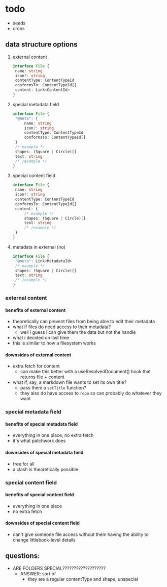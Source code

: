 # todo

- seeds
- crons

## data structure options

1. external content
   ```ts
   interface File {
   	name: string
   	icon?: string
   	contentType: ContentTypeId
   	conformsTo: ContentTypeId[]
   	content: Link<ContentId>
   }
   ```
2. special metadata field
   ```ts
   interface File {
   	"@meta": {
   		name: string
   		icon?: string
   		contentType: ContentTypeId
   		conformsTo: ContentTypeId[]
   	}
   	/* example */
   	shapes: (Square | Circle)[]
   	text: string
   	/* /example */
   }
   ```
3. special content field
   ```ts
   interface File {
   	name: string
   	icon?: string
   	contentType: ContentTypeId
   	conformsTo: ContentTypeId[]
   	content: {
   		/* example */
   		shapes: (Square | Circle)[]
   		text: string
   		/* /example */
   	}
   }
   ```
4. metadata in external (no)
   ```ts
   interface File {
   	"@meta": Link<MetadataId>
   	/* example */
   	shapes: (Square | Circle)[]
   	text: string
   	/* /example */
   }
   ```

### external content

#### benefits of external content

- theoretically can prevent files from being able to edit their metadata
- what if files do need access to their metadata?
   - well i guess i can give them the data but not the handle
- what i decided on last time
- this is similar to how a filesystem works

#### downsides of external content

- extra fetch for content
   - can make this better with a useResolvedDocument() hook that returns file +
     content
- what if, say, a markdown file wants to set its own title?
   - pass them a `setTitle` function?
   - they also do have access to `repo` so can probably do whatever they want

### special metadata field

#### benefits of special metadata field

- everything in one place, no extra fetch
- it's what patchwork does

#### downsides of special metadata field

- free for all
- a clash is theoretically possible

### special content field

#### benefits of special content field

- everything in one place
- no extra fetch

#### downsides of special content field

- can't give someone file access without them having the ability to change
  littlebook-level details

## questions:

- ARE FOLDERS SPECIAL???????????????????
   - ANSWER: sort of
      - they are a regular contentType and shape, unspecial
